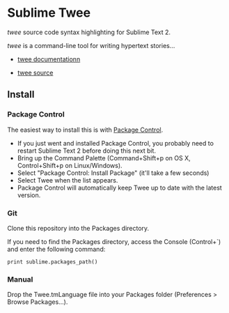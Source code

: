 Sublime Twee
============

*twee* source code syntax highlighting for Sublime Text 2.

*twee* is a command-line tool for writing hypertext stories…

* [twee documentationn](http://gimcrackd.com/etc/doc/)

* [twee source](https://github.com/tweecode/twee)

## Install

### Package Control

The easiest way to install this is with [Package Control](http://wbond.net/sublime_packages/package_control).

* If you just went and installed Package Control, you probably need to restart Sublime Text 2 before doing this next bit.
* Bring up the Command Palette (Command+Shift+p on OS X, Control+Shift+p on Linux/Windows).
* Select "Package Control: Install Package" (it'll take a few seconds)
* Select Twee when the list appears.
* Package Control will automatically keep Twee up to date with the latest version.

### Git

Clone this repository into the Packages directory.

If you need to find the Packages directory, access the Console (Control+`) and enter the following command:

    print sublime.packages_path()

### Manual

Drop the Twee.tmLanguage file into your Packages folder (Preferences > Browse Packages…).
